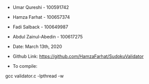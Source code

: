 * Umar Qureshi - 100591742  
* Hamza Farhat - 100657374
* Fadi Salback - 100649987
* Abdul Zainul-Abedin - 100617275
* Date: March 13th, 2020

* Github Link: https://github.com/HamzaFarhat/SudokuValidator

* To compile: 
<addr> 
  gcc validator.c -lpthread -w
</addr>
